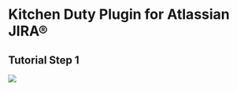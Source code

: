 # Kitchen Duty Plugin for Atlassian JIRA®

## Tutorial Step 1

[![](https://comsysto.github.io/kitchen-duty-plugin-for-atlassian-jira/images/kitchen-duty-teaser.png)](https://comsysto.github.io/kitchen-duty-plugin-for-atlassian-jira/)

